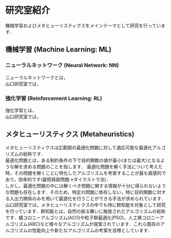 # 研究室紹介

機械学習およびメタヒューリスティクスをメインテーマとして研究を行っています．

## 機械学習 (Machine Learning: ML)

### ニューラルネットワーク (Neural Network: NN)

ニューラルネットワークとは，  
山口研究室では，

### 強化学習 (Reinforcement Learning: RL)

強化学習とは，  
山口研究室では，


## メタヒューリスティクス (Metaheuristics)

メタヒューリスティクスは広範囲の最適化問題に対して適応可能な最適化アルゴリズムの総称です．  
最適化問題とは，ある制約条件の下で目的関数の値が最小(または最大)となるような解を求める問題のことを指します．
最適化問題を解く手法について考えた時，その問題を解くことに特化したアルゴリズムを考案することが最も直感的であり，効率的です(最短経路問題→ダイクストラ法)．  
しかし，最適化問題の中には解くべき問題に関する情報が十分に得られないような問題も存在します．そのため，特定の問題に依存しない，特に目的関数に対する入出力関係のみを用いて最適化を行うことができる手法が求められています．  
山口研究室では，メタヒューリスティクスの中でも特に群知能を対象として研究を行っています．群知能とは，自然の振る舞いに触発されたアルゴリズムの総称です．蟻コロニーアルゴリズム(ACO)や粒子群最適化(PSO)，人工蜂コロニーアルゴリズム(ABC)など様々なアルゴリズムが提案されています．これら既存のアルゴリズムの性能向上や新たなアルゴリズムの考案を目標としています．

